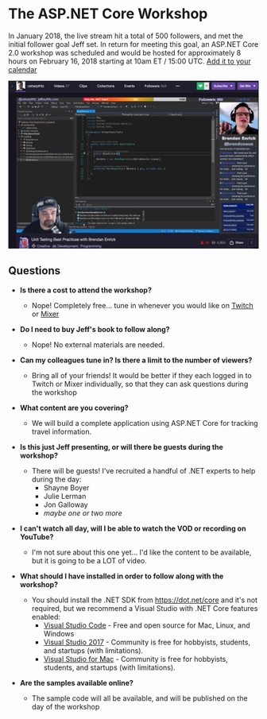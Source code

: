 # The ASP.NET Core Workshop

In January 2018, the live stream hit a total of 500 followers, and met the initial follower goal Jeff set.  In return for meeting this goal, an ASP.NET Core 2.0 workshop was scheduled and would be hosted for approximately 8 hours on February 16, 2018 starting at 10am ET / 15:00 UTC. [Add it to your calendar](https://raw.githubusercontent.com/csharpfritz/Fritz.LiveStream/master/aspNetCoreWorkshop/Fritz_and_Friends_ASPNET_Core_Workshop.ics)

![Sample view of the Live Stream](LiveStreamWithBrendan.jpg)

## Questions

*  __Is there a cost to attend the workshop?__
   *  Nope!  Completely free... tune in whenever you would like on [Twitch](twitch.tv/csharpfritz) or [Mixer](mixer.com/csharpfritz)

*  __Do I need to buy Jeff's book to follow along?__
   *  Nope!  No external materials are needed.  

*  __Can my colleagues tune in?  Is there a limit to the number of viewers?__
   *  Bring all of your friends!  It would be better if they each logged in to Twitch or Mixer individually, so that they can ask questions during the workshop

*  __What content are you covering?__
   *  We will build a complete application using ASP.NET Core for tracking travel information.

*  __Is this just Jeff presenting, or will there be guests during the workshop?__
   *  There will be guests!  I've recruited a handful of .NET experts to help during the day:
      * Shayne Boyer
      * Julie Lerman
      * Jon Galloway
      * _maybe one or two more_

* __I can't watch all day, will I be able to watch the VOD or recording on YouTube?__
   *  I'm not sure about this one yet... I'd like the content to be available, but it is going to be a LOT of video.

* __What should I have installed in order to follow along with the workshop?__
   *  You should install the .NET SDK from https://dot.net/core and it's not required, but we recommend a Visual Studio with .NET Core features enabled:
      *  [Visual Studio Code](https://code.visualstudio.com) - Free and open source for Mac, Linux, and Windows
      *  [Visual Studio 2017](https://visualstudio.com) - Community is free for hobbyists, students, and startups (with limitations).
      *  [Visual Studio for Mac](https://visualstudio.com) - Community is free for hobbyists, students, and startups (with limitations).

* __Are the samples available online?__
   *  The sample code will all be available, and will be published on the day of the workshop 
